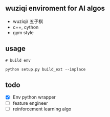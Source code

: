 ## wuziqi enviroment for AI algos

- wuziqi/ 五子棋
- c++, cython
- gym style


## usage
```
# build env

python setup.py build_ext --inplace

```


## todo
- [x] Env python  wrapper  
- [ ] feature engineer
- [ ] reinforcement learning algo 
